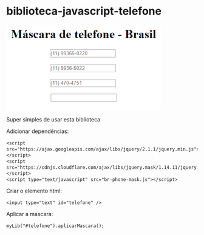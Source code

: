 # biblioteca-javascript-telefone

![Exemplo](https://github.com/williansmartins/biblioteca-javascript-telefone/blob/master/exemplo.png?raw=true)

Super simples de usar esta biblioteca

Adicionar dependências:
```
<script src="https://ajax.googleapis.com/ajax/libs/jquery/2.1.1/jquery.min.js"></script>
<script src="https://cdnjs.cloudflare.com/ajax/libs/jquery.mask/1.14.11/jquery.mask.min.js"></script>
<script type="text/javascript" src="br-phone-mask.js"></script>
```

Criar o elemento html:
```
<input type="text" id="telefone" />
```

Aplicar a mascara:
```
myLib("#telefone").aplicarMascara();
```
